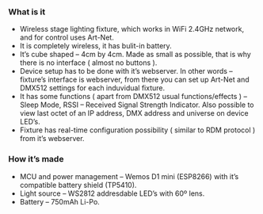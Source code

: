 ### What is it
* Wireless stage lighting fixture, which works in WiFi 2.4GHz network, and for control uses Art-Net.
* It is completely wireless, it has bulit-in battery.
* It’s cube shaped –  4cm by 4cm. Made as small as possible, that is why there is no interface ( almost no buttons ).
* Device setup has to be done with it’s webserver. In other words – fixture’s interface is webserver, from there you can set up Art-Net and DMX512 settings for each induvidual fixture.
* It has some functions ( apart from DMX512 usual functions/effects ) – Sleep Mode, RSSI – Received Signal Strength Indicator. Also possible to view last octet of an IP address, DMX address and universe on device LED’s.
* Fixture has real-time configuration possibility ( similar to RDM protocol ) from it’s webserver.

### How it’s made
* MCU and power management – Wemos D1 mini (ESP8266) with it’s compatible battery shield (TP5410).
* Light source – WS2812 addresdable LED’s with 60º lens.
* Battery – 750mAh Li-Po.

